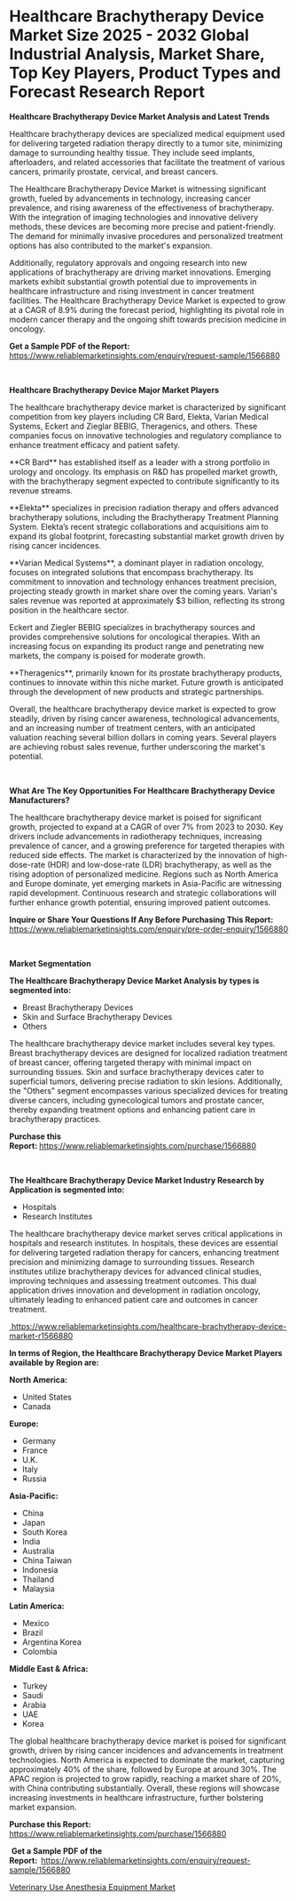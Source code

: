 <p><h1>Healthcare Brachytherapy Device Market Size 2025 - 2032 Global Industrial Analysis, Market Share, Top Key Players, Product Types and Forecast Research Report</h1></p><p><strong>Healthcare Brachytherapy Device Market Analysis and Latest Trends</strong></p>
<p><p>Healthcare brachytherapy devices are specialized medical equipment used for delivering targeted radiation therapy directly to a tumor site, minimizing damage to surrounding healthy tissue. They include seed implants, afterloaders, and related accessories that facilitate the treatment of various cancers, primarily prostate, cervical, and breast cancers.</p><p>The Healthcare Brachytherapy Device Market is witnessing significant growth, fueled by advancements in technology, increasing cancer prevalence, and rising awareness of the effectiveness of brachytherapy. With the integration of imaging technologies and innovative delivery methods, these devices are becoming more precise and patient-friendly. The demand for minimally invasive procedures and personalized treatment options has also contributed to the market's expansion.</p><p>Additionally, regulatory approvals and ongoing research into new applications of brachytherapy are driving market innovations. Emerging markets exhibit substantial growth potential due to improvements in healthcare infrastructure and rising investment in cancer treatment facilities. The Healthcare Brachytherapy Device Market is expected to grow at a CAGR of 8.9% during the forecast period, highlighting its pivotal role in modern cancer therapy and the ongoing shift towards precision medicine in oncology.</p></p>
<p><strong>Get a Sample PDF of the Report:&nbsp;</strong> <a href="https://www.reliablemarketinsights.com/enquiry/request-sample/1566880?utm_campaign=2206&utm_medium=2&utm_source=Github&utm_content=ia&utm_term=22032025&utm_id=healthcare-brachytherapy-device">https://www.reliablemarketinsights.com/enquiry/request-sample/1566880</a></p>
<p>&nbsp;</p>
<p><strong>Healthcare Brachytherapy Device Major Market Players</strong></p>
<p><p>The healthcare brachytherapy device market is characterized by significant competition from key players including CR Bard, Elekta, Varian Medical Systems, Eckert and Zieglar BEBIG, Theragenics, and others. These companies focus on innovative technologies and regulatory compliance to enhance treatment efficacy and patient safety.</p><p>**CR Bard** has established itself as a leader with a strong portfolio in urology and oncology. Its emphasis on R&D has propelled market growth, with the brachytherapy segment expected to contribute significantly to its revenue streams. </p><p>**Elekta** specializes in precision radiation therapy and offers advanced brachytherapy solutions, including the Brachytherapy Treatment Planning System. Elekta’s recent strategic collaborations and acquisitions aim to expand its global footprint, forecasting substantial market growth driven by rising cancer incidences.</p><p>**Varian Medical Systems**, a dominant player in radiation oncology, focuses on integrated solutions that encompass brachytherapy. Its commitment to innovation and technology enhances treatment precision, projecting steady growth in market share over the coming years. Varian's sales revenue was reported at approximately $3 billion, reflecting its strong position in the healthcare sector.</p><p>Eckert and Ziegler BEBIG specializes in brachytherapy sources and provides comprehensive solutions for oncological therapies. With an increasing focus on expanding its product range and penetrating new markets, the company is poised for moderate growth.</p><p>**Theragenics**, primarily known for its prostate brachytherapy products, continues to innovate within this niche market. Future growth is anticipated through the development of new products and strategic partnerships.</p><p>Overall, the healthcare brachytherapy device market is expected to grow steadily, driven by rising cancer awareness, technological advancements, and an increasing number of treatment centers, with an anticipated valuation reaching several billion dollars in coming years. Several players are achieving robust sales revenue, further underscoring the market's potential.</p></p>
<p>&nbsp;</p>
<p><strong>What Are The Key Opportunities For Healthcare Brachytherapy Device Manufacturers?</strong></p>
<p><p>The healthcare brachytherapy device market is poised for significant growth, projected to expand at a CAGR of over 7% from 2023 to 2030. Key drivers include advancements in radiotherapy techniques, increasing prevalence of cancer, and a growing preference for targeted therapies with reduced side effects. The market is characterized by the innovation of high-dose-rate (HDR) and low-dose-rate (LDR) brachytherapy, as well as the rising adoption of personalized medicine. Regions such as North America and Europe dominate, yet emerging markets in Asia-Pacific are witnessing rapid development. Continuous research and strategic collaborations will further enhance growth potential, ensuring improved patient outcomes.</p></p>
<p><strong>Inquire or Share Your Questions If Any Before Purchasing This Report:</strong> <a href="https://www.reliablemarketinsights.com/enquiry/pre-order-enquiry/1566880?utm_campaign=2206&utm_medium=2&utm_source=Github&utm_content=ia&utm_term=22032025&utm_id=healthcare-brachytherapy-device">https://www.reliablemarketinsights.com/enquiry/pre-order-enquiry/1566880</a></p>
<p>&nbsp;</p>
<p><strong>Market Segmentation</strong></p>
<p><strong>The Healthcare Brachytherapy Device Market Analysis by types is segmented into:</strong></p>
<p><ul><li>Breast Brachytherapy Devices</li><li>Skin and Surface Brachytherapy Devices</li><li>Others</li></ul></p>
<p><p>The healthcare brachytherapy device market includes several key types. Breast brachytherapy devices are designed for localized radiation treatment of breast cancer, offering targeted therapy with minimal impact on surrounding tissues. Skin and surface brachytherapy devices cater to superficial tumors, delivering precise radiation to skin lesions. Additionally, the "Others" segment encompasses various specialized devices for treating diverse cancers, including gynecological tumors and prostate cancer, thereby expanding treatment options and enhancing patient care in brachytherapy practices.</p></p>
<p><strong>Purchase this Report:&nbsp;</strong><a href="https://www.reliablemarketinsights.com/purchase/1566880?utm_campaign=2206&utm_medium=2&utm_source=Github&utm_content=ia&utm_term=22032025&utm_id=healthcare-brachytherapy-device">https://www.reliablemarketinsights.com/purchase/1566880</a></p>
<p>&nbsp;</p>
<p><strong>The Healthcare Brachytherapy Device Market Industry Research by Application is segmented into:</strong></p>
<p><ul><li>Hospitals</li><li>Research Institutes</li></ul></p>
<p><p>The healthcare brachytherapy device market serves critical applications in hospitals and research institutes. In hospitals, these devices are essential for delivering targeted radiation therapy for cancers, enhancing treatment precision and minimizing damage to surrounding tissues. Research institutes utilize brachytherapy devices for advanced clinical studies, improving techniques and assessing treatment outcomes. This dual application drives innovation and development in radiation oncology, ultimately leading to enhanced patient care and outcomes in cancer treatment.</p></p>
<p><a href="https://www.reliablemarketinsights.com/healthcare-brachytherapy-device-market-r1566880?utm_campaign=2206&utm_medium=2&utm_source=Github&utm_content=ia&utm_term=22032025&utm_id=healthcare-brachytherapy-device">&nbsp;https://www.reliablemarketinsights.com/healthcare-brachytherapy-device-market-r1566880</a></p>
<p><strong>In terms of Region, the Healthcare Brachytherapy Device Market Players available by Region are:</strong></p>
<p>
    <p> <strong> North America: </strong>
        <ul>
            <li>United States</li>
            <li>Canada</li>
        </ul>
        </p> 
    <p> <strong> Europe: </strong>
        <ul>
            <li>Germany</li>
            <li>France</li>
            <li>U.K.</li>
            <li>Italy</li>
            <li>Russia</li>
        </ul>
        </p> 
    <p> <strong> Asia-Pacific: </strong>
        <ul>
            <li>China</li>
            <li>Japan</li>
            <li>South Korea</li>
            <li>India</li>
            <li>Australia</li>
            <li>China Taiwan</li>
            <li>Indonesia</li>
            <li>Thailand</li>
            <li>Malaysia</li>
        </ul>
        </p> 
    <p> <strong> Latin America: </strong>
        <ul>
            <li>Mexico</li>
            <li>Brazil</li>
            <li>Argentina Korea</li>
            <li>Colombia</li>
        </ul>
        </p> 
    <p> <strong> Middle East & Africa: </strong>
        <ul>
            <li>Turkey</li>
            <li>Saudi</li>
            <li>Arabia</li>
            <li>UAE</li>
            <li>Korea</li>
        </ul>
    </p>
    </p>
<p><p>The global healthcare brachytherapy device market is poised for significant growth, driven by rising cancer incidences and advancements in treatment technologies. North America is expected to dominate the market, capturing approximately 40% of the share, followed by Europe at around 30%. The APAC region is projected to grow rapidly, reaching a market share of 20%, with China contributing substantially. Overall, these regions will showcase increasing investments in healthcare infrastructure, further bolstering market expansion.</p></p>
<p><strong>Purchase this Report: </strong><a href="https://www.reliablemarketinsights.com/purchase/1566880?utm_campaign=2206&utm_medium=2&utm_source=Github&utm_content=ia&utm_term=22032025&utm_id=healthcare-brachytherapy-device">https://www.reliablemarketinsights.com/purchase/1566880</a></p>
<p>&nbsp;<strong>Get a Sample PDF of the Report:&nbsp;&nbsp;</strong><a href="https://www.reliablemarketinsights.com/enquiry/request-sample/1566880?utm_campaign=2206&utm_medium=2&utm_source=Github&utm_content=ia&utm_term=22032025&utm_id=healthcare-brachytherapy-device">https://www.reliablemarketinsights.com/enquiry/request-sample/1566880</a></p>
<p><strong></strong></p>
<p><p><a href="https://github.com/wwwkeltoum/Market-Research-Report-List-5/blob/main/veterinary-use-anesthesia-equipment-market.md?utm_campaign=2206&utm_medium=2&utm_source=Github&utm_content=ia&utm_term=22032025&utm_id=healthcare-brachytherapy-device">Veterinary Use Anesthesia Equipment Market</a></p></p>